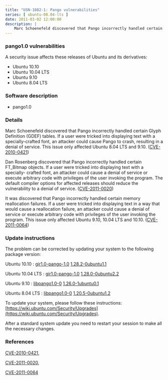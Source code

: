 ```yaml
---
title: "USN-1082-1: Pango vulnerabilities"
series: [ ubuntu-08.04-lts ]
date: 2011-03-02 12:00:00
description: |
    Marc Schoenefeld discovered that Pango incorrectly handled certain Glyph Definition (GDEF) tables. If a user were tricked into displaying text with a specially-crafted font, an attacker could cause Pango to crash, resulting in a denial of service. This issue only affected Ubuntu 8.04 LTS and 9.10. ([CVE-2010-0421](http://people.ubuntu.com/~ubuntu-security/cve/CVE-2010-0421))
--- 
```

 
### pango1.0 vulnerabilities

A security issue affects these releases of Ubuntu and its derivatives:

* Ubuntu 10.10
* Ubuntu 10.04 LTS
* Ubuntu 9.10
* Ubuntu 8.04 LTS

### Software description

* pango1.0 

### Details

Marc Schoenefeld discovered that Pango incorrectly handled certain Glyph Definition (GDEF) tables. If a user were tricked into displaying text with a specially-crafted font, an attacker could cause Pango to crash, resulting in a denial of service. This issue only affected Ubuntu 8.04 LTS and 9.10. ([CVE-2010-0421](http://people.ubuntu.com/~ubuntu-security/cve/CVE-2010-0421))

Dan Rosenberg discovered that Pango incorrectly handled certain FT_Bitmap objects. If a user were tricked into displaying text with a specially- crafted font, an attacker could cause a denial of service or execute arbitrary code with privileges of the user invoking the program. The default compiler options for affected releases should reduce the vulnerability to a denial of service. ([CVE-2011-0020](http://people.ubuntu.com/~ubuntu-security/cve/CVE-2011-0020))

It was discovered that Pango incorrectly handled certain memory reallocation failures. If a user were tricked into displaying text in a way that would cause a reallocation failure, an attacker could cause a denial of service or execute arbitrary code with privileges of the user invoking the program. This issue only affected Ubuntu 9.10, 10.04 LTS and 10.10. ([CVE-2011-0064](http://people.ubuntu.com/~ubuntu-security/cve/CVE-2011-0064)) 

### Update instructions

The problem can be corrected by updating your system to the following package version:

Ubuntu 10.10
 : [gir1.0-pango-1.0](https://launchpad.net/ubuntu/+source/pango1.0) <span> [1.28.2-0ubuntu1.1](https://launchpad.net/ubuntu/+source/pango1.0/1.28.2-0ubuntu1.1) </span> 

Ubuntu 10.04 LTS
 : [gir1.0-pango-1.0](https://launchpad.net/ubuntu/+source/pango1.0) <span> [1.28.0-0ubuntu2.2](https://launchpad.net/ubuntu/+source/pango1.0/1.28.0-0ubuntu2.2) </span> 

Ubuntu 9.10
 : [libpango1.0-0](https://launchpad.net/ubuntu/+source/pango1.0) <span> [1.26.0-1ubuntu0.1](https://launchpad.net/ubuntu/+source/pango1.0/1.26.0-1ubuntu0.1) </span> 

Ubuntu 8.04 LTS
 : [libpango1.0-0](https://launchpad.net/ubuntu/+source/pango1.0) <span> [1.20.5-0ubuntu1.2](https://launchpad.net/ubuntu/+source/pango1.0/1.20.5-0ubuntu1.2) </span> 

To update your system, please follow these instructions: [https://wiki.ubuntu.com/Security/Upgrades](https://wiki.ubuntu.com/Security/Upgrades).

After a standard system update you need to restart your session to make all the necessary changes. 

### References

 [CVE-2010-0421](http://people.ubuntu.com/~ubuntu-security/cve/CVE-2010-0421), 

 [CVE-2011-0020](http://people.ubuntu.com/~ubuntu-security/cve/CVE-2011-0020), 

 [CVE-2011-0064](http://people.ubuntu.com/~ubuntu-security/cve/CVE-2011-0064)
 
